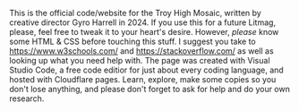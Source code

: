 This is the official code/website for the Troy High Mosaic, written by creative director Gyro Harrell in 2024. If you use this for a future Litmag, please, feel free to tweak it to your heart's desire. However, *please* know some HTML & CSS before touching this stuff. I suggest you take to https://www.w3schools.com/ and https://stackoverflow.com/ as well as looking up what you need help with. The page was created with Visual Studio Code, a free code editior for just about every coding language, and hosted with Cloudflare pages. Learn, explore, make some copies so you don't lose anything, and please don't forget to ask for help and do your own research.
